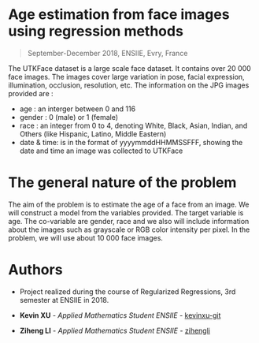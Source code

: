 # Age estimation from face images using regression methods
> September-December 2018, ENSIIE, Evry, France

The UTKFace dataset is a large scale face dataset. It contains over 20 000 face images. The images cover large variation in pose, facial expression, illumination, occlusion, resolution, etc.
The information on the JPG images provided are :
- age : an interger between 0 and 116
- gender : 0 (male) or 1 (female)
- race : an integer from 0 to 4, denoting White, Black, Asian, Indian, and Others (like Hispanic, Latino,
Middle Eastern)
- date & time: is in the format of yyyymmddHHMMSSFFF, showing the date and time an image was collected
to UTKFace

# The general nature of the problem

The aim of the problem is to estimate the age of a face from an image. We will construct a model from the variables provided. The target variable is age. The co-variable are gender, race and we also will include information about the images such as grayscale or RGB color intensity per pixel.
In the problem, we will use about 10 000 face images.


# Authors
+ Project realized during the course of Regularized Regressions, 3rd semester at ENSIIE in 2018.

+ **Kevin XU** - *Applied Mathematics Student ENSIIE* - [kevinxu-git](https://github.com/kevinxu-git)
+ **Ziheng LI** - *Applied Mathematics Student ENSIIE* - [zihengli](https://github.com/zihengli)
